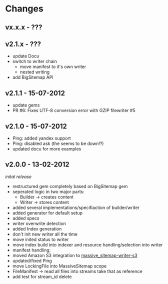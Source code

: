 # Changes

## vx.x.x - ???

## v2.1.x - ???

  * update Docu
  * switch to writer chain
     * move manifest to it's own writer
     * nested writing
  * add BigSitemap API

## v2.1.1 - 15-07-2012
 * update gems
 * PR #6: Fixes UTF-8 conversion error with GZIP filewriter #5

## v2.1.0 - 15-07-2012
  * Ping: added yandex support
  * Ping: disabled ask (the seems to be down!?)
  * updated docu for more examples

## v2.0.0 - 13-02-2012
  _inital release_

  * restructured gem completely based on BigSitemap gem
  * seperated logic in two major parts:
    * Builder -> creates content
    * Writer -> stores content
  * added several implementations/specifiaction of builder/writer
  * added generator for default setup
  * added specs
  * writer overwrite detection
  * added Index generation
  * don't init new writer all the time
  * move inited status to writer
  * move index build into indexer and resource handling/selection into writer
  * manifest handling:
  * moved Amazon S3 integration to [massive_sitemap-writer-s3](https://github.com/rngtng/massive_sitemap-writer-s3)
  * updated/fixed Ping
  * move LockingFile into MassiveSitemap scope
  * FileManifest -> read all files into streams take that as reference
  * add test for stream_id delete
